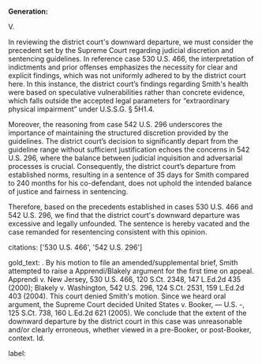 **Generation:**

V.

In reviewing the district court's downward departure, we must consider the precedent set by the Supreme Court regarding judicial discretion and sentencing guidelines. In reference case 530 U.S. 466, the interpretation of indictments and prior offenses emphasizes the necessity for clear and explicit findings, which was not uniformly adhered to by the district court here. In this instance, the district court’s findings regarding Smith's health were based on speculative vulnerabilities rather than concrete evidence, which falls outside the accepted legal parameters for “extraordinary physical impairment” under U.S.S.G. § 5H1.4.

Moreover, the reasoning from case 542 U.S. 296 underscores the importance of maintaining the structured discretion provided by the guidelines. The district court’s decision to significantly depart from the guideline range without sufficient justification echoes the concerns in 542 U.S. 296, where the balance between judicial inquisition and adversarial processes is crucial. Consequently, the district court’s departure from established norms, resulting in a sentence of 35 days for Smith compared to 240 months for his co-defendant, does not uphold the intended balance of justice and fairness in sentencing.

Therefore, based on the precedents established in cases 530 U.S. 466 and 542 U.S. 296, we find that the district court's downward departure was excessive and legally unfounded. The sentence is hereby vacated and the case remanded for resentencing consistent with this opinion.

citations: ['530 U.S. 466', '542 U.S. 296']

gold_text: . By his motion to file an amended/supplemental brief, Smith attempted to raise a Apprendi/Blakely argument for the first time on appeal. Apprendi v. New Jersey, 530 U.S. 466, 120 S.Ct. 2348, 147 L.Ed.2d 435 (2000); Blakely v. Washington, 542 U.S. 296, 124 S.Ct. 2531, 159 L.Ed.2d 403 (2004). This court denied Smith's motion. Since we heard oral argument, the Supreme Court decided United States v. Booker, — U.S. -, 125 S.Ct. 738, 160 L.Ed.2d 621 (2005). We conclude that the extent of the downward departure by the district court in this case was unreasonable and/or clearly erroneous, whether viewed in a pre-Booker, or post-Booker, context. Id.

label: 